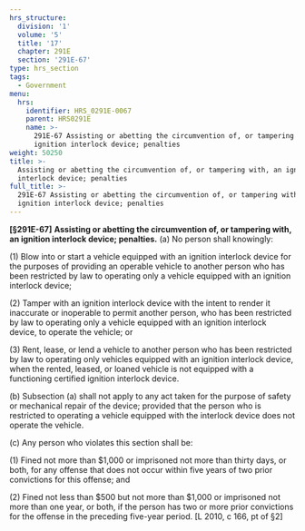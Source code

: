 ```yaml
---
hrs_structure:
  division: '1'
  volume: '5'
  title: '17'
  chapter: 291E
  section: '291E-67'
type: hrs_section
tags:
  - Government
menu:
  hrs:
    identifier: HRS_0291E-0067
    parent: HRS0291E
    name: >-
      291E-67 Assisting or abetting the circumvention of, or tampering with, an
      ignition interlock device; penalties
weight: 50250
title: >-
  Assisting or abetting the circumvention of, or tampering with, an ignition
  interlock device; penalties
full_title: >-
  291E-67 Assisting or abetting the circumvention of, or tampering with, an
  ignition interlock device; penalties
---
```

**[§291E-67]** **Assisting or abetting the circumvention of, or tampering with, an ignition interlock device; penalties.** (a) No person shall knowingly:

(1) Blow into or start a vehicle equipped with an ignition interlock device for the purposes of providing an operable vehicle to another person who has been restricted by law to operating only a vehicle equipped with an ignition interlock device;

(2) Tamper with an ignition interlock device with the intent to render it inaccurate or inoperable to permit another person, who has been restricted by law to operating only a vehicle equipped with an ignition interlock device, to operate the vehicle; or

(3) Rent, lease, or lend a vehicle to another person who has been restricted by law to operating only vehicles equipped with an ignition interlock device, when the rented, leased, or loaned vehicle is not equipped with a functioning certified ignition interlock device.

(b) Subsection (a) shall not apply to any act taken for the purpose of safety or mechanical repair of the device; provided that the person who is restricted to operating a vehicle equipped with the interlock device does not operate the vehicle.

(c) Any person who violates this section shall be:

(1) Fined not more than $1,000 or imprisoned not more than thirty days, or both, for any offense that does not occur within five years of two prior convictions for this offense; and

(2) Fined not less than $500 but not more than $1,000 or imprisoned not more than one year, or both, if the person has two or more prior convictions for the offense in the preceding five-year period. [L 2010, c 166, pt of §2]